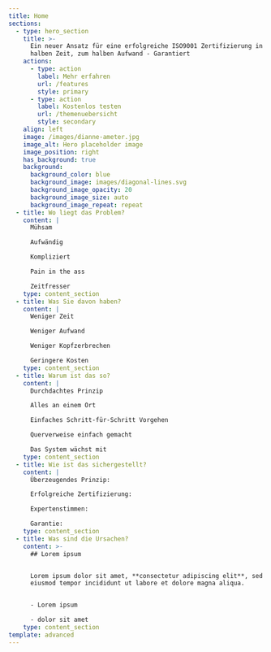 ```yaml
---
title: Home
sections:
  - type: hero_section
    title: >-
      Ein neuer Ansatz für eine erfolgreiche ISO9001 Zertifizierung in der
      halben Zeit, zum halben Aufwand - Garantiert
    actions:
      - type: action
        label: Mehr erfahren
        url: /features
        style: primary
      - type: action
        label: Kostenlos testen
        url: /themenuebersicht
        style: secondary
    align: left
    image: /images/dianne-ameter.jpg
    image_alt: Hero placeholder image
    image_position: right
    has_background: true
    background:
      background_color: blue
      background_image: images/diagonal-lines.svg
      background_image_opacity: 20
      background_image_size: auto
      background_image_repeat: repeat
  - title: Wo liegt das Problem?
    content: |
      Mühsam

      Aufwändig

      Kompliziert

      Pain in the ass

      Zeitfresser
    type: content_section
  - title: Was Sie davon haben?
    content: |
      Weniger Zeit

      Weniger Aufwand

      Weniger Kopfzerbrechen

      Geringere Kosten
    type: content_section
  - title: Warum ist das so?
    content: |
      Durchdachtes Prinzip

      Alles an einem Ort

      Einfaches Schritt-für-Schritt Vorgehen

      Querverweise einfach gemacht

      Das System wächst mit
    type: content_section
  - title: Wie ist das sichergestellt?
    content: |
      Überzeugendes Prinzip:

      Erfolgreiche Zertifizierung: 

      Expertenstimmen: 

      Garantie:
    type: content_section
  - title: Was sind die Ursachen?
    content: >-
      ## Lorem ipsum


      Lorem ipsum dolor sit amet, **consectetur adipiscing elit**, sed do
      eiusmod tempor incididunt ut labore et dolore magna aliqua.


      - Lorem ipsum

      - dolor sit amet
    type: content_section
template: advanced
---
```

